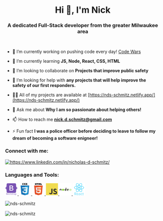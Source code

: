 <h1 align="center">Hi 👋, I'm Nick</h1>
<h3 align="center">A dedicated Full-Stack developer from the greater Milwaukee area</h3>

<p align="left"> <a href="https://twitter.com/" target="blank"><img src="https://img.shields.io/twitter/follow/?logo=twitter&style=for-the-badge" alt="" /></a> </p>

- 🔭 I’m currently working on pushing code every day! [Code Wars](https://www.codewars.com/users/Nschmitdy)

- 🌱 I’m currently learning **JS, Node, React, CSS, HTML**

- 👯 I’m looking to collaborate on **Projects that improve public safety**

- 🤝 I’m looking for help with **any projects that will help improve the safety of our first responders.**

- 👨‍💻 All of my projects are available at [https://nds-schmitz.netlify.app/](https://nds-schmitz.netlify.app/)

- 💬 Ask me about **Why I am so passionate about helping others!**

- 📫 How to reach me **nick.d.schmitz@gmail.com**

- ⚡ Fun fact **I was a police officer before deciding to leave to follow my dream of becoming a software enigneer!**

<h3 align="left">Connect with me:</h3>
<p align="left">
<a href="https://www.linkedin.com/in/nicholas-d-schmitz/" target="blank"><img align="center" src="https://raw.githubusercontent.com/rahuldkjain/github-profile-readme-generator/master/src/images/icons/Social/linked-in-alt.svg" alt="https://www.linkedin.com/in/nicholas-d-schmitz/" height="30" width="40" /></a>
</p>

<h3 align="left">Languages and Tools:</h3>
<p align="left"> <a href="https://getbootstrap.com" target="_blank" rel="noreferrer"> <img src="https://raw.githubusercontent.com/devicons/devicon/master/icons/bootstrap/bootstrap-plain-wordmark.svg" alt="bootstrap" width="40" height="40"/> </a> <a href="https://www.w3schools.com/css/" target="_blank" rel="noreferrer"> <img src="https://raw.githubusercontent.com/devicons/devicon/master/icons/css3/css3-original-wordmark.svg" alt="css3" width="40" height="40"/> </a> <a href="https://www.w3.org/html/" target="_blank" rel="noreferrer"> <img src="https://raw.githubusercontent.com/devicons/devicon/master/icons/html5/html5-original-wordmark.svg" alt="html5" width="40" height="40"/> </a> <a href="https://developer.mozilla.org/en-US/docs/Web/JavaScript" target="_blank" rel="noreferrer"> <img src="https://raw.githubusercontent.com/devicons/devicon/master/icons/javascript/javascript-original.svg" alt="javascript" width="40" height="40"/> </a> <a href="https://nodejs.org" target="_blank" rel="noreferrer"> <img src="https://raw.githubusercontent.com/devicons/devicon/master/icons/nodejs/nodejs-original-wordmark.svg" alt="nodejs" width="40" height="40"/> </a> <a href="https://reactjs.org/" target="_blank" rel="noreferrer"> <img src="https://raw.githubusercontent.com/devicons/devicon/master/icons/react/react-original-wordmark.svg" alt="react" width="40" height="40"/> </a> </p>

<p><img align="center" src="https://github-readme-stats.vercel.app/api/top-langs?username=nds-schmitz&show_icons=true&locale=en&layout=compact" alt="nds-schmitz" /></p>

<p><img align="center" src="https://streak-stats.demolab.com?user=NDS-Schmitz&theme=dark&date_format=M%20j%5B%2C%20Y%5D&stroke=2900DD&ring=0019DD&fire=DD2727" alt="nds-schmitz" /></p>
